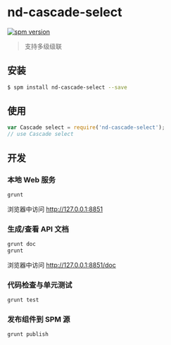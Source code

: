 # nd-cascade-select

[![spm version](http://spmjs.io/badge/nd-cascade-select)](http://spmjs.io/package/nd-cascade-select)

> 支持多级级联

## 安装

```bash
$ spm install nd-cascade-select --save
```

## 使用

```js
var Cascade select = require('nd-cascade-select');
// use Cascade select
```
## 开发

### 本地 Web 服务

```bash
grunt
```

浏览器中访问 http://127.0.0.1:8851

### 生成/查看 API 文档

```bash
grunt doc
grunt
```

浏览器中访问 http://127.0.0.1:8851/doc

### 代码检查与单元测试

```bash
grunt test
```

### 发布组件到 SPM 源

```bash
grunt publish
```
